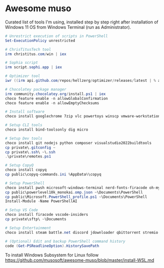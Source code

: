 
# Awesome muso

Curated list of tools I'm using, installed step by step right after installation of Windows 11 OS from Windows Terminal (run as Administrator).

```powershell
# Unrestrict execution of scripts in PowerShell
Set-ExecutionPolicy unrestricted

# ChrisTitusTech tool 
irm christitus.com/win | iex

# Sophia script
irm script.sophi.app | iex

# Optimizer tool
iwr ((irm api.github.com/repos/hellzerg/optimizer/releases/latest | % assets | % browser_download_url)) -OutFile Optimizer.exe; & .\Optimizer.exe

# Chocolatey package manager
irm community.chocolatey.org/install.ps1 | iex
choco feature enable -n allowGlobalConfirmation
choco feature enable -n allowEmptyChecksums

# Install software
choco install googlechrome 7zip vlc powertoys winscp vmware-workstation-player rufus sharex

# Setup CLI tools
choco install bind-toolsonly dig micro

# Setup Dev tools
choco install git nodejs python composer visualstudio2022buildtools
cp private\.gitconfig ~
cp private\.ssh\ ~\.ssh
.\private\remotes.ps1

# Setup CopyQ
choco install copyq
cp public\copyq-commands.ini %AppData%\copyq

# Setup PowerShell
choco install pwsh microsoft-windows-terminal nerd-fonts-firacode oh-my-posh
cp public\powerlevel10k_monokai.omp.json ~\Documents\PowerShell
cp public\Microsoft.PowerShell_profile.ps1 ~\Documents\PowerShell
Install-Module -Name PowerShellAI

# Setup VS Code
choco install firacode vscode-insiders
cp private\sftp\ ~\Documents

# Setup Entertainment
choco install steam battle.net discord jdownloader qbittorrent stremio

# (Optional) Edit and backup PowerShell command history
code (Get-PSReadlineOption).HistorySavePath
```

To install Windows Subsystem for Linux follow https://github.com/musosoft/awesome-muso/blob/master/install-WSL.md
